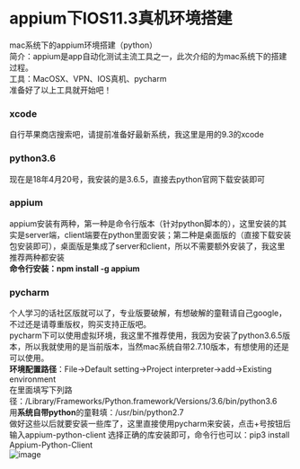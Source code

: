# appium下IOS11.3真机环境搭建
mac系统下的appium环境搭建（python）   
简介：appium是app自动化测试主流工具之一，此次介绍的为mac系统下的搭建过程。   
工具：MacOSX、VPN、IOS真机、pycharm   
准备好了以上工具就开始吧！
### xcode   
自行苹果商店搜索吧，请提前准备好最新系统，我这里是用的9.3的xcode
### python3.6
现在是18年4月20号，我安装的是3.6.5，直接去python官网下载安装即可
### appium
appium安装有两种，第一种是命令行版本（针对python脚本的），这里安装的其实是server端，client端要在python里面安装；第二种是桌面版的（直接下载安装包安装即可），桌面版是集成了server和client，所以不需要额外安装了，我这里推荐两种都安装   
**命令行安装：npm install -g appium**
### pycharm
个人学习的话社区版就可以了，专业版要破解，有想破解的童鞋请自己google，不过还是请尊重版权，购买支持正版吧。   
pycharm下可以使用虚拟环境，我这里不推荐使用，我因为安装了python3.6.5版本，所以我就使用的是当前版本，当然mac系统自带2.7.10版本，有想使用的还是可以使用。   
**环境配置路径**：File->Default setting->Project interpreter->add->Existing environment   
在里面填写下列路径：/Library/Frameworks/Python.framework/Versions/3.6/bin/python3.6    
用**系统自带python**的童鞋填：/usr/bin/python2.7   
做好这些以后就要安装一些库了，这里直接使用pycharm来安装，点击+号按钮后输入appium-python-client 选择正确的库安装即可，命令行也可以：pip3 install Appium-Python-Client   
![image](https://github.com/GongK/APPIUM/blob/master/%E6%B7%BB%E5%8A%A0%E5%BA%93.png)
